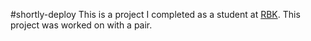 #shortly-deploy
This is a project I completed as a student at [RBK](http://rbk.org). This project was worked on with a pair.
